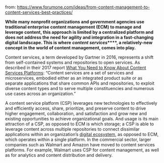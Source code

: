 from: https://www.forumone.com/ideas/from-content-management-to-content-services-best-practices/

**While many nonprofit organizations and government agencies use traditional enterprise content management (ECM) to manage and leverage content, this approach is limited by a centralized platform and does not address the need for agility and integration in a fast-changing digital landscape. This is where** **_content services_****, a relatively-new concept in the world of content management, comes into play.**

Content services, a term developed by Gartner in 2016, represents a shift from self-contained systems and repositories to open services. As described in their 2017 report [What You Need to Know About Content Services Platforms](https://www.gartner.com/en/documents/3664418): “Content services are a set of services and microservices, embodied either as an integrated product suite or as separate applications that share common APIs and repositories, to exploit diverse content types and to serve multiple constituencies and numerous use cases across an organization.”

A content service platform (CSP) leverages new technologies to effectively and efficiently access, share, prioritize, and preserve content to drive higher engagement, collaboration, and satisfaction and grow new and existing opportunities to achieve organizational goals. And usage is its main attraction of a CSP, as opposed to ECM is which storage; a CSP is able to leverage content across multiple repositories to connect dissimilar applications within an organization’s [digital ecosystem](https://www.forumone.com/ideas/mapping-your-digital-ecosystem/), as opposed to ECM, which operates within a single platform. In the commercial sector, larger companies such as Walmart and Amazon have moved to content services platforms. For example, Walmart uses CSP for content management, as well as for analytics and content distribution and delivery.
